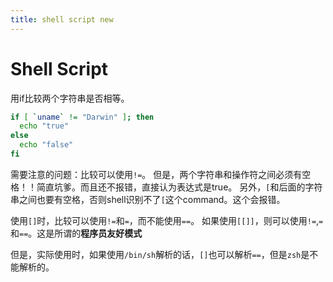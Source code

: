 ```yaml
---
title: shell script new
---
```


# Shell Script

用if比较两个字符串是否相等。

```sh
if [ `uname` != "Darwin" ]; then
  echo "true"
else
  echo "false"
fi
```

需要注意的问题：比较可以使用`!=`。
但是，两个字符串和操作符之间必须有空格！！简直坑爹。而且还不报错，直接认为表达式是true。
另外，`[`和后面的字符串之间也要有空格，否则shell识别不了`[`这个command。这个会报错。

使用`[]`时，比较可以使用`!=`和`=`，而不能使用`==`。
如果使用`[[]]`，则可以使用`!=`,`=`和`==`。这是所谓的**程序员友好模式**


但是，实际使用时，如果使用`/bin/sh`解析的话，`[]`也可以解析`==`，但是`zsh`是不能解析的。

